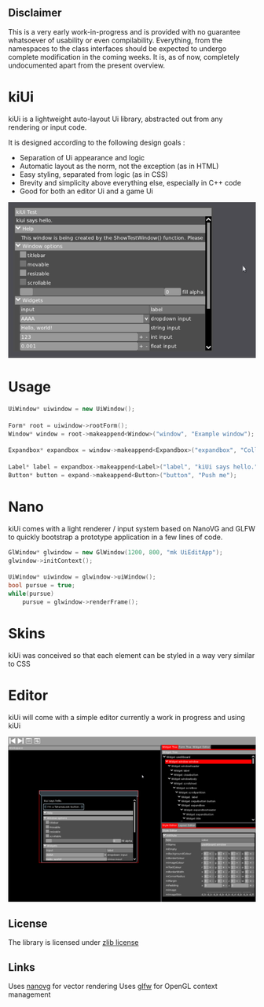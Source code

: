 ## Disclaimer
This is a very early work-in-progress and is provided with no guarantee whatsoever of usability or even compilability.
Everything, from the namespaces to the class interfaces should be expected to undergo complete modification in the coming weeks.
It is, as of now, completely undocumented apart from the present overview.

kiUi
====

kiUi is a lightweight auto-layout Ui library, abstracted out from any rendering or input code.

It is designed according to the following design goals :
- Separation of Ui appearance and logic
- Automatic layout as the norm, not the exception (as in HTML)
- Easy styling, separated from logic (as in CSS)
- Brevity and simplicity above everything else, especially in C++ code
- Good for both an editor Ui and a game Ui

![screenshot of the example window with a raw skin](kiui.png?raw=true)

Usage
====
```C++
UiWindow* uiwindow = new UiWindow();

Form* root = uiwindow->rootForm();
Window* window = root->makeappend<Window>("window", "Example window");

Expandbox* expandbox = window->makeappend<Expandbox>("expandbox", "Collapsable box");

Label* label = expandbox->makeappend<Label>("label", "kiUi says hello.");
Button* button = expand->makeappend<Button>("button", "Push me");
```

Nano
====

kiUi comes with a light renderer / input system based on NanoVG and GLFW to quickly bootstrap a prototype application in a few lines of code.

```C++
GlWindow* glwindow = new GlWindow(1200, 800, "mk UiEditApp");
glwindow->initContext();

UiWindow* uiwindow = glwindow->uiWindow();
bool pursue = true;
while(pursue)
    pursue = glwindow->renderFrame();
```

Skins
=====

kiUi was conceived so that each element can be styled in a way very similar to CSS

Editor
======

kiUi will come with a simple editor currently a work in progress and using kiUi

![screenshot of the WIP editor for kiUi](editor.jpg?raw=true)



## License
The library is licensed under [zlib license](LICENSE.txt)

## Links
Uses [nanovg](https://github.com/memononen/nanovg) for vector rendering
Uses [glfw](https://github.com/glfw/glfw) for OpenGL context management